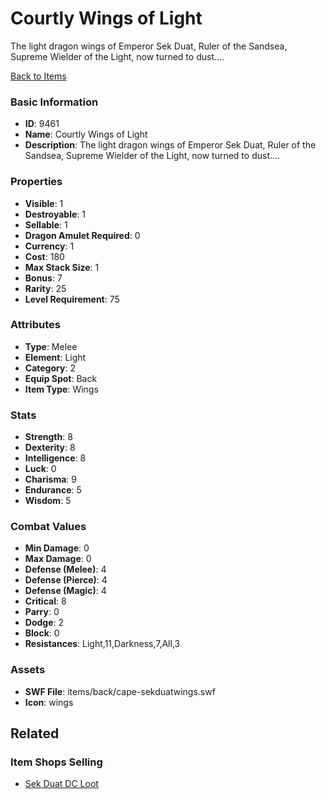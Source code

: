 # Courtly Wings of Light

The light dragon wings of Emperor Sek Duat, Ruler of the Sandsea, Supreme Wielder of the Light, now turned to dust....

[Back to Items](../items.md)

### Basic Information

- **ID**: 9461
- **Name**: Courtly Wings of Light
- **Description**: The light dragon wings of Emperor Sek Duat, Ruler of the Sandsea, Supreme Wielder of the Light, now turned to dust....

### Properties

- **Visible**: 1
- **Destroyable**: 1
- **Sellable**: 1
- **Dragon Amulet Required**: 0
- **Currency**: 1
- **Cost**: 180
- **Max Stack Size**: 1
- **Bonus**: 7
- **Rarity**: 25
- **Level Requirement**: 75

### Attributes

- **Type**: Melee
- **Element**: Light
- **Category**: 2
- **Equip Spot**: Back
- **Item Type**: Wings

### Stats

- **Strength**: 8
- **Dexterity**: 8
- **Intelligence**: 8
- **Luck**: 0
- **Charisma**: 9
- **Endurance**: 5
- **Wisdom**: 5

### Combat Values

- **Min Damage**: 0
- **Max Damage**: 0
- **Defense (Melee)**: 4
- **Defense (Pierce)**: 4
- **Defense (Magic)**: 4
- **Critical**: 8
- **Parry**: 0
- **Dodge**: 2
- **Block**: 0
- **Resistances**: Light,11,Darkness,7,All,3

### Assets

- **SWF File**: items/back/cape-sekduatwings.swf
- **Icon**: wings

## Related

### Item Shops Selling

- [Sek Duat DC Loot](../item-shops/331-sek-duat-dc-loot.md)

